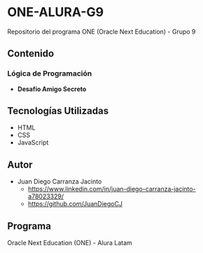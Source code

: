 # ONE-ALURA-G9

Repositorio del programa ONE (Oracle Next Education) - Grupo 9

## Contenido

### Lógica de Programación
- **Desafío Amigo Secreto**

## Tecnologías Utilizadas
- HTML
- CSS
- JavaScript

## Autor
- Juan Diego Carranza Jacinto
    - https://www.linkedin.com/in/juan-diego-carranza-jacinto-a78023329/
    - https://github.com/JuanDiegoCJ

## Programa
Oracle Next Education (ONE) - Alura Latam